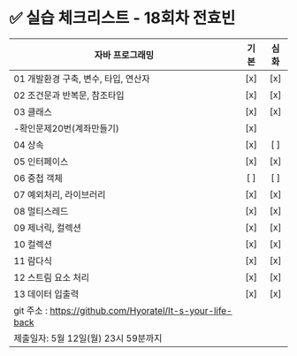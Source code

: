 # ✅ 실습 체크리스트 - 18회차 전효빈

| 자바 프로그래밍                                            | 기본 | 심화 |
| ---------------------------------------------------------- | :--: | :--: |
| 01 개발환경 구축, 변수, 타입, 연산자                       | [x]  | [x]  |
| 02 조건문과 반복문, 참조타입                               | [x]  | [x]  |
| 03 클래스                                                  | [x]  | [x]  |
| -확인문제20번(계좌만들기)                                  | [x]  |
| 04 상속                                                    | [x]  | [ ]  |
| 05 인터페이스                                              | [x]  | [x]  |
| 06 중첩 객체                                               | [ ]  | [ ]  |
| 07 예외처리, 라이브러리                                    | [x]  | [x]  |
| 08 멀티스레드                                              | [x]  | [x]  |
| 09 제너릭, 컬렉션                                          | [x]  | [x]  |
| 10 컬렉션                                                  | [x]  | [x]  |
| 11 람다식                                                  | [x]  | [x]  |
| 12 스트림 요소 처리                                        | [x]  | [x]  |
| 13 데이터 입출력                                           | [x]  | [x]  |
| git 주소 : https://github.com/Hyoratel/It-s-your-life-back |      |
| 제출일자: 5월 12일(월) 23시 59분까지                       |
